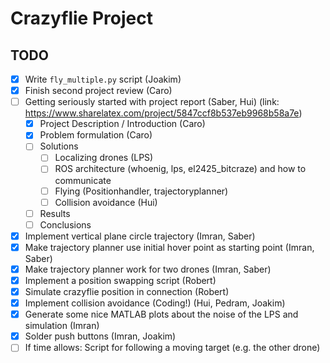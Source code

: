 # Crazyflie Project

## TODO


- [x] Write `fly_multiple.py` script (Joakim)
- [x] Finish second project review (Caro)
- [ ] Getting seriously started with project report (Saber, Hui) (link: https://www.sharelatex.com/project/5847ccf8b537eb9968b58a7e)
  - [x] Project Description / Introduction (Caro)
  - [x] Problem formulation (Caro)
  - [ ] Solutions
    - [ ] Localizing drones (LPS)
    - [ ] ROS architecture (whoenig, lps, el2425_bitcraze) and how to communicate
    - [ ] Flying (Positionhandler, trajectoryplanner)
    - [ ] Collision avoidance (Hui)
  - [ ] Results
  - [ ] Conclusions
- [x] Implement vertical plane circle trajectory (Imran, Saber)
- [x] Make trajectory planner use initial hover point as starting point (Imran, Saber)
- [x] Make trajectory planner work for two drones (Imran, Saber)
- [x] Implement a position swapping script (Robert)
- [x] Simulate crazyflie position in connection (Robert)
- [x] Implement collision avoidance (Coding!) (Hui, Pedram, Joakim)
- [x] Generate some nice MATLAB plots about the noise of the LPS and simulation (Imran)
- [x] Solder push buttons (Imran, Joakim)
- [ ] If time allows: Script for following a moving target (e.g. the other drone)
